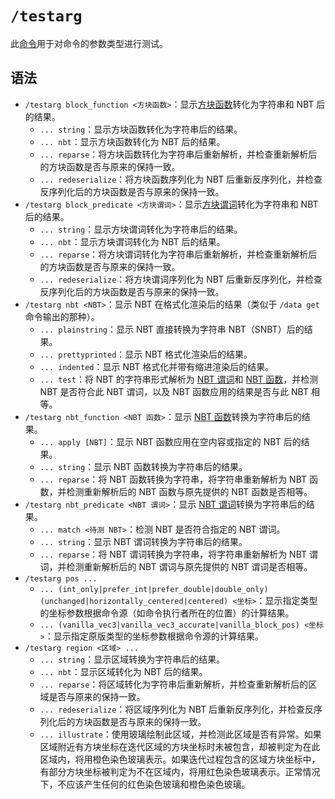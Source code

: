 # `/testarg`

此[命令](../zh.md)用于对命令的参数类型进行测试。

## 语法

- `/testarg block_function <方块函数>`：显示[方块函数](/documents/arguments/block_function/zh.md)转化为字符串和 NBT 后的结果。
    - `... string`：显示方块函数转化为字符串后的结果。
    - `... nbt`：显示方块函数转化为 NBT 后的结果。
    - `... reparse`：将方块函数转化为字符串后重新解析，并检查重新解析后的方块函数是否与原来的保持一致。
    - `... redeserialize`：将方块函数序列化为 NBT 后重新反序列化，并检查反序列化后的方块函数是否与原来的保持一致。
- `/testarg block_predicate <方块谓词>`：显示[方块谓词](/documents/arguments/block_predicate/zh.md)转化为字符串和 NBT 后的结果。
    - `... string`：显示方块谓词转化为字符串后的结果。
    - `... nbt`：显示方块谓词转化为 NBT 后的结果。
    - `... reparse`：将方块谓词转化为字符串后重新解析，并检查重新解析后的方块函数是否与原来的保持一致。
    - `... redeserialize`：将方块谓词序列化为 NBT 后重新反序列化，并检查反序列化后的方块函数是否与原来的保持一致。
- `/testarg nbt <NBT>`：显示 NBT 在格式化渲染后的结果（类似于 `/data get` 命令输出的那种）。
    - `... plainstring`：显示 NBT 直接转换为字符串 NBT（SNBT）后的结果。
    - `... prettyprinted`：显示 NBT 格式化渲染后的结果。
    - `... indented`：显示 NBT 格式化并带有缩进渲染后的结果。
    - `... test`：将 NBT 的字符串形式解析为 [NBT 谓词](/documents/arguments/nbt_predicate/zh.md)和 [NBT 函数](/documents/arguments/nbt_function/zh.md)，并检测 NBT 是否符合此 NBT 谓词，以及 NBT 函数应用的结果是否与此 NBT 相等。
- `/testarg nbt_function <NBT 函数>`：显示 [NBT 函数](/documents/arguments/nbt_function/zh.md)转换为字符串后的结果。
    - `... apply [NBT]`：显示 NBT 函数应用在空内容或指定的 NBT 后的结果。
    - `... string`：显示 NBT 函数转换为字符串后的结果。
    - `... reparse`：将 NBT 函数转换为字符串，将字符串重新解析为 NBT 函数，并检测重新解析后的 NBT 函数与原先提供的 NBT 函数是否相等。
- `/testarg nbt_predicate <NBT 谓词>`：显示 [NBT 谓词](/documents/arguments/nbt_predicate/zh.md)转换为字符串后的结果。
    - `... match <待测 NBT>`：检测 NBT 是否符合指定的 NBT 谓词。
    - `... string`：显示 NBT 谓词转换为字符串后的结果。
    - `... reparse`：将 NBT 谓词转换为字符串，将字符串重新解析为 NBT 谓词，并检测重新解析后的 NBT 谓词与原先提供的 NBT 谓词是否相等。
- `/testarg pos ...`
    - `... (int_only|prefer_int|prefer_double|double_only) (unchanged|horizontally_centered|centered) <坐标>`：显示指定类型的坐标参数根据命令源（如命令执行者所在的位置）的计算结果。
    - `... (vanilla_vec3|vanilla_vec3_accurate|vanilla_block_pos) <坐标>`：显示指定原版类型的坐标参数根据命令源的计算结果。
- `/testarg region <区域> ...`
    - `... string`：显示区域转换为字符串后的结果。
    - `... nbt`：显示区域转化为 NBT 后的结果。
    - `... reparse`：将区域转化为字符串后重新解析，并检查重新解析后的区域是否与原来的保持一致。
    - `... redeserialize`：将区域序列化为 NBT 后重新反序列化，并检查反序列化后的方块函数是否与原来的保持一致。
    - `... illustrate`：使用玻璃绘制此区域，并检测此区域是否有异常。如果区域附近有方块坐标在迭代区域的方块坐标时未被包含，却被判定为在此区域内，将用橙色染色玻璃表示。如果迭代过程包含的区域方块坐标中，有部分方块坐标被判定为不在区域内，将用红色染色玻璃表示。正常情况下，不应该产生任何的红色染色玻璃和橙色染色玻璃。